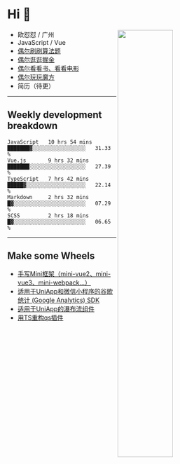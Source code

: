 # Hi 👋

[<img align="right" width="50%" src="https://github-readme-stats.vercel.app/api?username=OUDUIDUI&theme=dark&show_icons=true">](https://metrics.lecoq.io/OUDUIDUI?template=classic&#41;)


- 欧怼怼 / 广州
- JavaScript / Vue
- [偶尔刷刷算法题](https://github.com/OUDUIDUI/leet-code)
- [偶尔逛逛掘金](https://juejin.cn/user/4309700183594366)
- [偶尔看看书、看看电影](https://www.yuque.com/books/share/3ee1684b-8e19-4849-b5aa-13d1813ded6d)
- [偶尔玩玩魔方](https://cubing.com/results/person/2014OUSH01)
- 简历（待更）

---

##  Weekly development breakdown

<!--START_SECTION:waka-->
```text
JavaScript   10 hrs 54 mins  ███████▓░░░░░░░░░░░░░░░░░   31.33 % 
Vue.js       9 hrs 32 mins   ███████░░░░░░░░░░░░░░░░░░   27.39 % 
TypeScript   7 hrs 42 mins   █████▓░░░░░░░░░░░░░░░░░░░   22.14 % 
Markdown     2 hrs 32 mins   █▓░░░░░░░░░░░░░░░░░░░░░░░   07.29 % 
SCSS         2 hrs 18 mins   █▓░░░░░░░░░░░░░░░░░░░░░░░   06.65 % 
```
<!--END_SECTION:waka-->



---

##  Make some Wheels

- [手写Mini框架（mini-vue2、mini-vue3、mini-webpack...）](https://github.com/OUDUIDUI/mini)
- [适用于UniApp和微信小程序的谷歌统计 (Google Analytics) SDK](https://github.com/OUDUIDUI/ga-tracker)
- [适用于UniApp的瀑布流组件](https://github.com/OUDUIDUI/uniapp-waterfalls-flow)
- [用TS重构qs插件](https://github.com/OUDUIDUI/qs)


